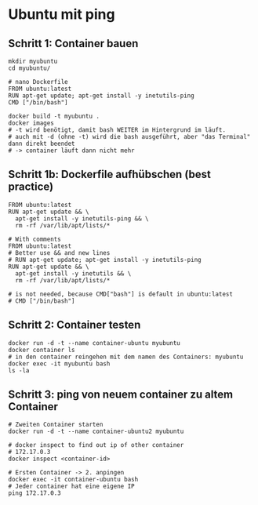 # Ubuntu mit ping 

## Schritt 1: Container bauen 


```
mkdir myubuntu 
cd myubuntu/
```

```
# nano Dockerfile
FROM ubuntu:latest
RUN apt-get update; apt-get install -y inetutils-ping
CMD ["/bin/bash"]
```

```
docker build -t myubuntu .
docker images
# -t wird benötigt, damit bash WEITER im Hintergrund im läuft.
# auch mit -d (ohne -t) wird die bash ausgeführt, aber "das Terminal" dann direkt beendet 
# -> container läuft dann nicht mehr 
```

## Schritt 1b: Dockerfile aufhübschen (best practice) 


```
FROM ubuntu:latest
RUN apt-get update && \
  apt-get install -y inetutils-ping && \
  rm -rf /var/lib/apt/lists/*
```

```
# With comments 
FROM ubuntu:latest
# Better use && and new lines 
# RUN apt-get update; apt-get install -y inetutils-ping
RUN apt-get update && \
  apt-get install -y inetutils && \
  rm -rf /var/lib/apt/lists/*

# is not needed, because CMD["bash"] is default in ubuntu:latest 
# CMD ["/bin/bash"]
```


## Schritt 2: Container testen 


```
docker run -d -t --name container-ubuntu myubuntu
docker container ls
# in den container reingehen mit dem namen des Containers: myubuntu 
docker exec -it myubuntu bash
ls -la
```

## Schritt 3: ping von neuem container zu altem Container 

```
# Zweiten Container starten
docker run -d -t --name container-ubuntu2 myubuntu 

# docker inspect to find out ip of other container 
# 172.17.0.3 
docker inspect <container-id>

# Ersten Container -> 2. anpingen 
docker exec -it container-ubuntu bash 
# Jeder container hat eine eigene IP 
ping 172.17.0.3

 
```
